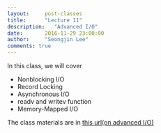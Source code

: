 ```yaml
---
layout:     post-classes
title:      "Lecture 11"
description:   "Advanced I/O"
date:       2016-11-29 23:00:00
author:     "Seongjin Lee"
comments: true
---
```


In this class, we will cover

* Nonblocking I/O
* Record Locking
* Asynchronous I/O
* readv and writev function
* Memory-Mapped I/O


The class materials are in [this url(on advanced I/O)](https://github.com/resourceful/lecture_sysprog/tree/master/10_adv_io)


